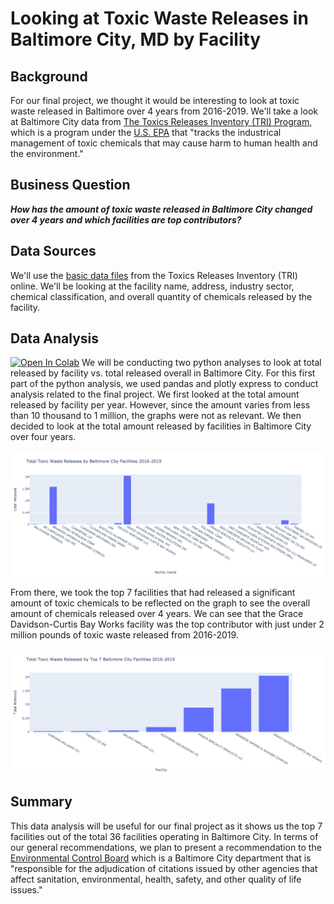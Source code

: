 # Looking at Toxic Waste Releases in Baltimore City, MD by Facility
## Background
For our final project, we thought it would be interesting to look at toxic waste released in Baltimore over 4 years from 2016-2019. We'll take a look at Baltimore City data from [The Toxics Releases Inventory (TRI) Program,](https://www.epa.gov/toxics-release-inventory-tri-program/tri-data-and-tools) which is a program under the [U.S. EPA](https://www.epa.gov/) that "tracks the industrical management of toxic chemicals that may cause harm to human health and the environment."

## Business Question
***How has the amount of toxic waste released in Baltimore City changed over 4 years and which facilities are top contributors?***

## Data Sources
We'll use the [basic data files](https://www.epa.gov/toxics-release-inventory-tri-program/tri-basic-data-files-calendar-years-1987-2019?) from the Toxics Releases Inventory (TRI) online. We'll be looking at the facility name, address, industry sector, chemical classification, and overall quantity of chemicals released by the facility. 

## Data Analysis
[![Open In Colab](https://colab.research.google.com/assets/colab-badge.svg)](https://colab.research.google.com/drive/1pO4eHJu2X2zCqgOJj5fzHiShNbOVi-Ks?usp=sharing)
We will be conducting two python analyses to look at total released by facility vs. total released overall in Baltimore City. For this first part of the python analysis, we used pandas and plotly express to conduct analysis related to the final project. We first looked at the total amount released by facility per year. However, since the amount varies from less than 10 thousand to 1 million, the graphs were not as relevant. We then decided to look at the total amount released by facilities in Baltimore City over four years.

![image1](https://github.com/katiesunsg/toxicwaste-baltimorecity/blob/main/totalreleasedpythonbargraph.png)

From there, we took the top 7 facilities that had released a significant amount of toxic chemicals to be reflected on the graph to see the overall amount of chemicals released over 4 years. We can see that the Grace Davidson-Curtis Bay Works facility was the top contributor with just under 2 million pounds of toxic waste released from 2016-2019. 

![image2](https://github.com/katiesunsg/toxicwaste-baltimorecity/blob/main/sortedtopfacilitiespython.png)

## Summary
This data analysis will be useful for our final project as it shows us the top 7 facilities out of the total 36 facilities operating in Baltimore City. In terms of our general recommendations, we plan to present a recommendation to the [Environmental Control Board](https://ecb.baltimorecity.gov/welcome-environmental-control-board) which is a Baltimore City department that is "responsible for the adjudication of citations issued by other agencies that affect sanitation, environmental, health, safety, and other quality of life issues."
